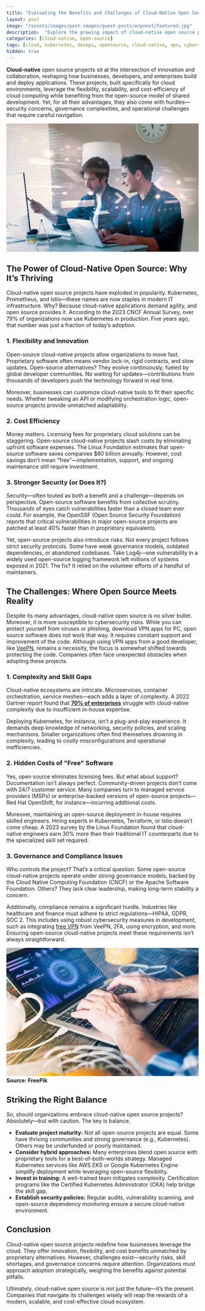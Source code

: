 ```yaml
---
title: "Evaluating the Benefits and Challenges of Cloud-Native Open Source Projects"
layout: post
image: "/assets/images/post-images/guest-posts/erpnext/featured.jpg"
description:  "Explore the growing impact of cloud-native open source projects in modern IT. Learn about the key advantages, such as flexibility and cost-efficiency, and understand the critical challenges, including security concerns and complexity."
categories: [cloud-native, open-source]
tags: [cloud, kubernetes, devops, opensource, cloud-native, vpn, cybersecurity]
hidden: true
---
```


**Cloud-native** open source projects sit at the intersection of innovation and collaboration, reshaping how businesses, developers, and enterprises build and deploy applications. These projects, built specifically for cloud environments, leverage the flexibility, scalability, and cost-efficiency of cloud computing while benefiting from the open-source model of shared development. Yet, for all their advantages, they also come with hurdles—security concerns, governance complexities, and operational challenges that require careful navigation.

![Evaluating the Benefits and Challenges of Cloud-Native Open Source Projects featured image](/assets/images/post-images/guest-posts/cloud-native/featured.jpg)

## The Power of Cloud-Native Open Source: Why It’s Thriving

Cloud-native open source projects have exploded in popularity. Kubernetes, Prometheus, and Istio—these names are now staples in modern IT infrastructure. Why? Because cloud-native applications demand agility, and open source provides it. According to the 2023 CNCF Annual Survey, over 79% of organizations now use Kubernetes in production. Five years ago, that number was just a fraction of today’s adoption.

### 1. Flexibility and Innovation

Open-source cloud-native projects allow organizations to move fast. Proprietary software often means vendor lock-in, rigid contracts, and slow updates. Open-source alternatives? They evolve continuously, fueled by global developer communities. No waiting for updates—contributions from thousands of developers push the technology forward in real time.

Moreover, businesses can customize cloud-native tools to fit their specific needs. Whether tweaking an API or modifying orchestration logic, open-source projects provide unmatched adaptability.

### 2. Cost Efficiency

Money matters. Licensing fees for proprietary cloud solutions can be staggering. Open-source cloud-native projects slash costs by eliminating upfront software expenses. The Linux Foundation estimates that open-source software saves companies $60 billion annually. However, cost savings don’t mean "free"—implementation, support, and ongoing maintenance still require investment.

### 3. Stronger Security (or Does It?)

Security—often touted as both a benefit and a challenge—depends on perspective. Open-source software benefits from collective scrutiny. Thousands of eyes catch vulnerabilities faster than a closed team ever could. For example, the OpenSSF (Open Source Security Foundation) reports that critical vulnerabilities in major open-source projects are patched at least 40% faster than in proprietary equivalents.

Yet, open-source projects also introduce risks. Not every project follows strict security protocols. Some have weak governance models, outdated dependencies, or abandoned codebases. Take Log4j—one vulnerability in a widely used open-source logging framework left millions of systems exposed in 2021. The fix? It relied on the volunteer efforts of a handful of maintainers.

## The Challenges: Where Open Source Meets Reality

Despite its many advantages, cloud-native open source is no silver bullet. Moreover, it is more susceptible to cybersecurity risks. While you can protect yourself from viruses or phishing, download VPN apps for PC, open source software does not work that way. It requires constant support and improvement of the code. Although using VPN apps from a good developer, like [VeePN](https://veepn.com/vpn-apps/), remains a necessity, the focus is somewhat shifted towards protecting the code. Companies often face unexpected obstacles when adopting these projects.

### 1. Complexity and Skill Gaps

Cloud-native ecosystems are intricate. Microservices, container orchestration, service meshes—each adds a layer of complexity. A 2022 Gartner report found that [**70% of enterprises**](https://www.gartner.com/doc/reprints?id=1-2K0IW76P&ct=250121&st=sb) struggle with cloud-native complexity due to insufficient in-house expertise.

Deploying Kubernetes, for instance, isn’t a plug-and-play experience. It demands deep knowledge of networking, security policies, and scaling mechanisms. Smaller organizations often find themselves drowning in complexity, leading to costly misconfigurations and operational inefficiencies.

### 2. Hidden Costs of "Free" Software

Yes, open source eliminates licensing fees. But what about support? Documentation isn’t always perfect. Community-driven projects don’t come with 24/7 customer service. Many companies turn to managed service providers (MSPs) or enterprise-backed versions of open-source projects—Red Hat OpenShift, for instance—incurring additional costs.

Moreover, maintaining an open-source deployment in-house requires skilled engineers. Hiring experts in Kubernetes, Terraform, or Istio doesn’t come cheap. A 2023 survey by the Linux Foundation found that cloud-native engineers earn 30% more than their traditional IT counterparts due to the specialized skill set required.

### 3. Governance and Compliance Issues

Who controls the project? That’s a critical question. Some open-source cloud-native projects operate under strong governance models, backed by the Cloud Native Computing Foundation (CNCF) or the Apache Software Foundation. Others? They lack clear leadership, making long-term stability a concern.

Additionally, compliance remains a significant hurdle. Industries like healthcare and finance must adhere to strict regulations—HIPAA, GDPR, SOC 2. This includes using robust cybersecurity measures in development, such as integrating [free VPN](https://chromewebstore.google.com/detail/free-vpn-for-chrome-vpn-p/majdfhpaihoncoakbjgbdhglocklcgno) from VeePN, 2FA, using encryption, and more. Ensuring open-source cloud-native projects meet these requirements isn’t always straightforward.

![Governance and Compliance Issues](/assets/images/post-images/guest-posts/cloud-native/compliance-issues.jpg)
**Source: FreePik**

## Striking the Right Balance

So, should organizations embrace cloud-native open source projects? Absolutely—but with caution. The key is balance.

- **Evaluate project maturity:** Not all open-source projects are equal. Some have thriving communities and strong governance (e.g., Kubernetes). Others may be underfunded or poorly maintained.
- **Consider hybrid approaches:** Many enterprises blend open source with proprietary tools for a best-of-both-worlds strategy. Managed Kubernetes services like AWS EKS or Google Kubernetes Engine simplify deployment while leveraging open-source flexibility.
- **Invest in training:** A well-trained team mitigates complexity. Certification programs like the Certified Kubernetes Administrator (CKA) help bridge the skill gap.
- **Establish security policies:** Regular audits, vulnerability scanning, and open-source dependency monitoring ensure a secure cloud-native environment.

## Conclusion

Cloud-native open source projects redefine how businesses leverage the cloud. They offer innovation, flexibility, and cost benefits unmatched by proprietary alternatives. However, challenges exist—security risks, skill shortages, and governance concerns require attention. Organizations must approach adoption strategically, weighing the benefits against potential pitfalls.

Ultimately, cloud-native open source is not just the future—it’s the present. Companies that navigate its challenges wisely will reap the rewards of a modern, scalable, and cost-effective cloud ecosystem.
